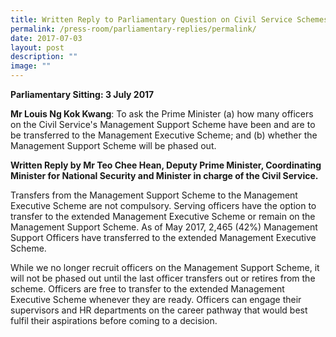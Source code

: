 ```yaml
---
title: Written Reply to Parliamentary Question on Civil Service Schemes of Service
permalink: /press-room/parliamentary-replies/permalink/
date: 2017-07-03
layout: post
description: ""
image: ""
---
```

**Parliamentary Sitting: 3 July 2017**  
  
**Mr Louis Ng Kok Kwang**: To ask the Prime Minister (a) how many officers on the Civil Service's Management Support Scheme have been and are to be transferred to the Management Executive Scheme; and (b) whether the Management Support Scheme will be phased out.   
  
**Written Reply by Mr Teo Chee Hean, Deputy Prime Minister, Coordinating Minister for National Security and Minister in charge of the Civil Service.**   
  
Transfers from the Management Support Scheme to the Management Executive Scheme are not compulsory. Serving officers have the option to transfer to the extended Management Executive Scheme or remain on the Management Support Scheme. As of May 2017, 2,465 (42%) Management Support Officers have transferred to the extended Management Executive Scheme.   
  
While we no longer recruit officers on the Management Support Scheme, it will not be phased out until the last officer transfers out or retires from the scheme. Officers are free to transfer to the extended Management Executive Scheme whenever they are ready. Officers can engage their supervisors and HR departments on the career pathway that would best fulfil their aspirations before coming to a decision.
